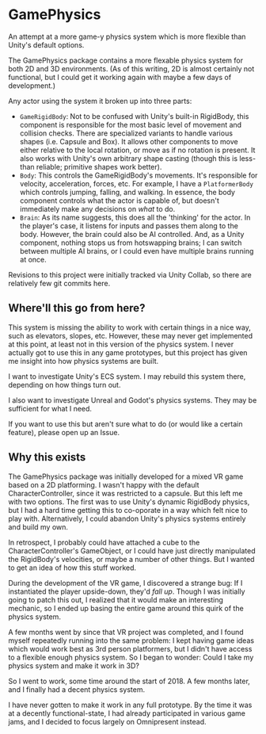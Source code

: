 # GamePhysics
An attempt at a more game-y physics system which is more flexible than Unity's default options.

The GamePhysics package contains a more flexable physics system for both 2D and 3D environments. (As of this writing, 2D is almost certainly not functional, but I could get it working again with maybe a few days of development.)

Any actor using the system it broken up into three parts:

 + `GameRigidBody`: Not to be confused with Unity's built-in RigidBody, this component is responsible for the most basic level of movement and collision checks. There are specialized variants to handle various shapes (i.e. Capsule and Box). It allows other components to move either relative to the local rotation, or move as if no rotation is present. It also works with Unity's own arbitrary shape casting (though this is less-than reliable; primitive shapes work better).
 + `Body`: This controls the GameRigidBody's movements. It's responsible for velocity, acceleration, forces, etc. For example, I have a `PlatformerBody` which controls jumping, falling, and walking. In essence, the body component controls what the actor is capable of, but doesn't immediately make any decisions on *what* to do.
 + `Brain`: As its name suggests, this does all the 'thinking' for the actor. In the player's case, it listens for inputs and passes them along to the body. However, the brain could also be AI controlled. And, as a Unity component, nothing stops us from hotswapping brains; I can switch between multiple AI brains, or I could even have multiple brains running at once.

Revisions to this project were initially tracked via Unity Collab, so there are relatively few git commits here.


## Where'll this go from here?

This system is missing the ability to work with certain things in a nice way, such as elevators, slopes, etc. However, these may never get implemented at this point, at least not in this version of the physics system. I never actually got to use this in any game prototypes, but this project has given me insight into how physics systems are built.

I want to investigate Unity's ECS system. I may rebuild this system there, depending on how things turn out.

I also want to investigate Unreal and Godot's physics systems. They may be sufficient for what I need.

If you want to use this but aren't sure what to do (or would like a certain feature), please open up an Issue.


## Why this exists

The GamePhysics package was initially developed for a mixed VR game based on a 2D platforming. I wasn't happy with the default CharacterController, since it was restricted to a capsule. But this left me with two options. The first was to use Unity's dynamic RigidBody physics, but I had a hard time getting this to co-oporate in a way which felt nice to play with. Alternatively, I could abandon Unity's physics systems entirely and build my own.

In retrospect, I probably could have attached a cube to the CharacterController's GameObject, or I could have just directly manipulated the RigidBody's velocities, or maybe a number of other things. But I wanted to get an idea of how this stuff worked.

During the development of the VR game, I discovered a strange bug: If I instantiated the player upside-down, they'd *fall up*. Though I was initially going to patch this out, I realized that it would make an interesting mechanic, so I ended up basing the entire game around this quirk of the physics system.

A few months went by since that VR project was completed, and I found myself repeatedly running into the same problem: I kept having game ideas which would work best as 3rd person platformers, but I didn't have access to a flexible enough physics system. So I began to wonder: Could I take my physics system and make it work in 3D?

So I went to work, some time around the start of 2018. A few months later, and I finally had a decent physics system.

I have never gotten to make it work in any full prototype. By the time it was at a decently functional-state, I had already participated in various game jams, and I decided to focus largely on Omnipresent instead. 
